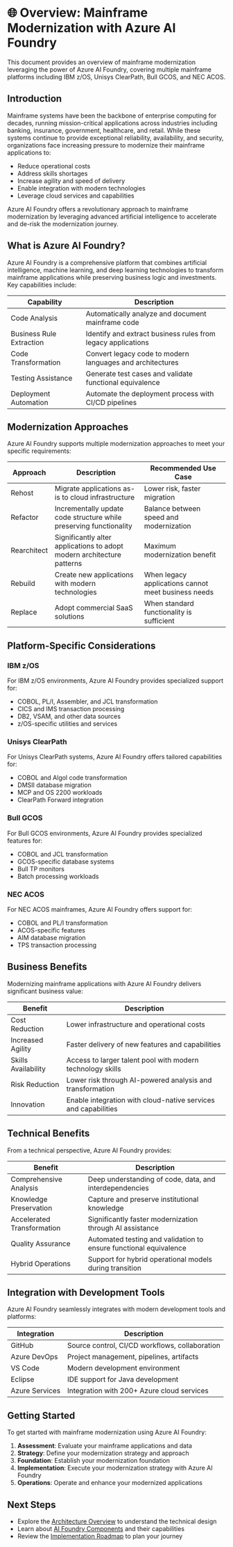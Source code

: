 # 🌐 Overview: Mainframe Modernization with Azure AI Foundry

This document provides an overview of mainframe modernization leveraging the power of Azure AI Foundry, covering multiple mainframe platforms including IBM z/OS, Unisys ClearPath, Bull GCOS, and NEC ACOS.

## Introduction

Mainframe systems have been the backbone of enterprise computing for decades, running mission-critical applications across industries including banking, insurance, government, healthcare, and retail. While these systems continue to provide exceptional reliability, availability, and security, organizations face increasing pressure to modernize their mainframe applications to:

- Reduce operational costs
- Address skills shortages
- Increase agility and speed of delivery
- Enable integration with modern technologies
- Leverage cloud services and capabilities

Azure AI Foundry offers a revolutionary approach to mainframe modernization by leveraging advanced artificial intelligence to accelerate and de-risk the modernization journey.

## What is Azure AI Foundry?

Azure AI Foundry is a comprehensive platform that combines artificial intelligence, machine learning, and deep learning technologies to transform mainframe applications while preserving business logic and investments. Key capabilities include:

| Capability | Description |
|------------|-------------|
| Code Analysis | Automatically analyze and document mainframe code |
| Business Rule Extraction | Identify and extract business rules from legacy applications |
| Code Transformation | Convert legacy code to modern languages and architectures |
| Testing Assistance | Generate test cases and validate functional equivalence |
| Deployment Automation | Automate the deployment process with CI/CD pipelines |

## Modernization Approaches

Azure AI Foundry supports multiple modernization approaches to meet your specific requirements:

| Approach | Description | Recommended Use Case |
|----------|-------------|----------------------|
| Rehost | Migrate applications as-is to cloud infrastructure | Lower risk, faster migration |
| Refactor | Incrementally update code structure while preserving functionality | Balance between speed and modernization |
| Rearchitect | Significantly alter applications to adopt modern architecture patterns | Maximum modernization benefit |
| Rebuild | Create new applications with modern technologies | When legacy applications cannot meet business needs |
| Replace | Adopt commercial SaaS solutions | When standard functionality is sufficient |

## Platform-Specific Considerations

### IBM z/OS

For IBM z/OS environments, Azure AI Foundry provides specialized support for:

- COBOL, PL/I, Assembler, and JCL transformation
- CICS and IMS transaction processing
- DB2, VSAM, and other data sources
- z/OS-specific utilities and services

### Unisys ClearPath

For Unisys ClearPath systems, Azure AI Foundry offers tailored capabilities for:

- COBOL and Algol code transformation
- DMSII database migration
- MCP and OS 2200 workloads
- ClearPath Forward integration

### Bull GCOS

For Bull GCOS environments, Azure AI Foundry provides specialized features for:

- COBOL and JCL transformation
- GCOS-specific database systems
- Bull TP monitors
- Batch processing workloads

### NEC ACOS

For NEC ACOS mainframes, Azure AI Foundry offers support for:

- COBOL and PL/I transformation
- ACOS-specific features
- AIM database migration
- TPS transaction processing

## Business Benefits

Modernizing mainframe applications with Azure AI Foundry delivers significant business value:

| Benefit | Description |
|---------|-------------|
| Cost Reduction | Lower infrastructure and operational costs |
| Increased Agility | Faster delivery of new features and capabilities |
| Skills Availability | Access to larger talent pool with modern technology skills |
| Risk Reduction | Lower risk through AI-powered analysis and transformation |
| Innovation | Enable integration with cloud-native services and capabilities |

## Technical Benefits

From a technical perspective, Azure AI Foundry provides:

| Benefit | Description |
|---------|-------------|
| Comprehensive Analysis | Deep understanding of code, data, and interdependencies |
| Knowledge Preservation | Capture and preserve institutional knowledge |
| Accelerated Transformation | Significantly faster modernization through AI assistance |
| Quality Assurance | Automated testing and validation to ensure functional equivalence |
| Hybrid Operations | Support for hybrid operational models during transition |

## Integration with Development Tools

Azure AI Foundry seamlessly integrates with modern development tools and platforms:

| Integration | Description |
|-------------|-------------|
| GitHub | Source control, CI/CD workflows, collaboration |
| Azure DevOps | Project management, pipelines, artifacts |
| VS Code | Modern development environment |
| Eclipse | IDE support for Java development |
| Azure Services | Integration with 200+ Azure cloud services |

## Getting Started

To get started with mainframe modernization using Azure AI Foundry:

1. **Assessment**: Evaluate your mainframe applications and data
2. **Strategy**: Define your modernization strategy and approach
3. **Foundation**: Establish your modernization foundation
4. **Implementation**: Execute your modernization strategy with Azure AI Foundry
5. **Operations**: Operate and enhance your modernized applications

## Next Steps

- Explore the [Architecture Overview](02-architecture.md) to understand the technical design
- Learn about [AI Foundry Components](03-ai-foundry-components.md) and their capabilities
- Review the [Implementation Roadmap](04-implementation-roadmap.md) to plan your journey 